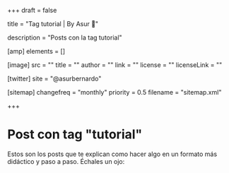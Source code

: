 +++
draft = false

title = "Tag tutorial | By Asur 🧐"

description = "Posts con la tag tutorial"

[amp]
    elements = []

[image]
    src = ""
    title = ""
    author = ""
    link = ""
    license = ""
    licenseLink = ""

[twitter]
    site = "@asurbernardo"

[sitemap]
  changefreq = "monthly"
  priority = 0.5
  filename = "sitemap.xml"

+++

# Post con tag "tutorial"

Estos son los posts que te explican como hacer algo en un formato más didáctico y paso a paso. Échales un ojo: